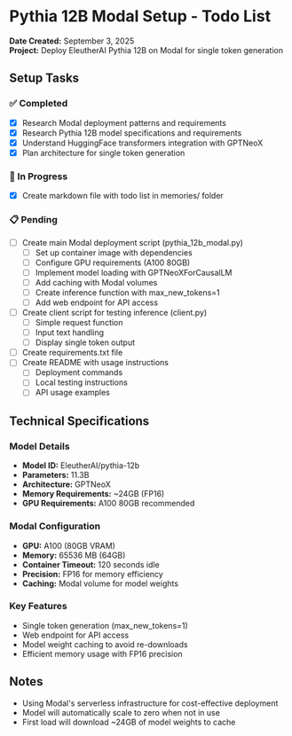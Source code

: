 # Pythia 12B Modal Setup - Todo List
**Date Created:** September 3, 2025  
**Project:** Deploy EleutherAI Pythia 12B on Modal for single token generation

## Setup Tasks

### ✅ Completed
- [x] Research Modal deployment patterns and requirements
- [x] Research Pythia 12B model specifications and requirements
- [x] Understand HuggingFace transformers integration with GPTNeoX
- [x] Plan architecture for single token generation

### 🔄 In Progress
- [x] Create markdown file with todo list in memories/ folder

### 📋 Pending
- [ ] Create main Modal deployment script (pythia_12b_modal.py)
  - [ ] Set up container image with dependencies
  - [ ] Configure GPU requirements (A100 80GB)
  - [ ] Implement model loading with GPTNeoXForCausalLM
  - [ ] Add caching with Modal volumes
  - [ ] Create inference function with max_new_tokens=1
  - [ ] Add web endpoint for API access
- [ ] Create client script for testing inference (client.py)
  - [ ] Simple request function
  - [ ] Input text handling
  - [ ] Display single token output
- [ ] Create requirements.txt file
- [ ] Create README with usage instructions
  - [ ] Deployment commands
  - [ ] Local testing instructions
  - [ ] API usage examples

## Technical Specifications

### Model Details
- **Model ID:** EleutherAI/pythia-12b
- **Parameters:** 11.3B
- **Architecture:** GPTNeoX
- **Memory Requirements:** ~24GB (FP16)
- **GPU Requirements:** A100 80GB recommended

### Modal Configuration
- **GPU:** A100 (80GB VRAM)
- **Memory:** 65536 MB (64GB)
- **Container Timeout:** 120 seconds idle
- **Precision:** FP16 for memory efficiency
- **Caching:** Modal volume for model weights

### Key Features
- Single token generation (max_new_tokens=1)
- Web endpoint for API access
- Model weight caching to avoid re-downloads
- Efficient memory usage with FP16 precision

## Notes
- Using Modal's serverless infrastructure for cost-effective deployment
- Model will automatically scale to zero when not in use
- First load will download ~24GB of model weights to cache